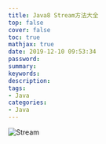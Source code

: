```yaml
---
title: Java8 Stream方法大全
top: false
cover: false
toc: true
mathjax: true
date: 2019-12-10 09:53:34
password:
summary:
keywords:
description:
tags:
- Java
categories:
- Java
---
```


![Stream](https://cdn.jsdelivr.net/gh/greycodee/images@main/images/2021/10/08/java_8_stream.png)